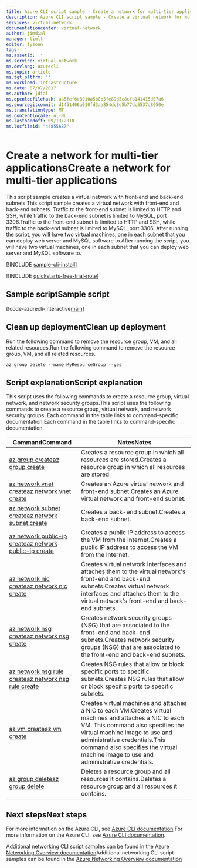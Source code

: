 ```yaml
---
title: Azure CLI script sample - Create a network for multi-tier applications | Microsoft Docs
description: Azure CLI script sample - Create a virtual network for multi-tier applications.
services: virtual-network
documentationcenter: virtual-network
author: jimdial
manager: timlt
editor: tysonn
tags: ''
ms.assetid: ''
ms.service: virtual-network
ms.devlang: azurecli
ms.topic: article
ms.tgt_pltfrm: ''
ms.workload: infrastructure
ms.date: 07/07/2017
ms.author: jdial
ms.openlocfilehash: aa5fef6e8910a5b0b5fe89d5c8cfb141415d07a6
ms.sourcegitcommit: d1451406a010fd3aa854dc8e5b77dc5537d8050e
ms.translationtype: MT
ms.contentlocale: nl-NL
ms.lasthandoff: 09/13/2018
ms.locfileid: "44855687"
---
```

# <a name="create-a-network-for-multi-tier-applications"></a><span data-ttu-id="9e569-103">Create a network for multi-tier applications</span><span class="sxs-lookup"><span data-stu-id="9e569-103">Create a network for multi-tier applications</span></span>

<span data-ttu-id="9e569-104">This script sample creates a virtual network with front-end and back-end subnets.</span><span class="sxs-lookup"><span data-stu-id="9e569-104">This script sample creates a virtual network with front-end and back-end subnets.</span></span> <span data-ttu-id="9e569-105">Traffic to the front-end subnet is limited to HTTP and SSH, while traffic to the back-end subnet is limited to MySQL, port 3306.</span><span class="sxs-lookup"><span data-stu-id="9e569-105">Traffic to the front-end subnet is limited to HTTP and SSH, while traffic to the back-end subnet is limited to MySQL, port 3306.</span></span> <span data-ttu-id="9e569-106">After running the script, you will have two virtual machines, one in each subnet that you can deploy web server and MySQL software to.</span><span class="sxs-lookup"><span data-stu-id="9e569-106">After running the script, you will have two virtual machines, one in each subnet that you can deploy web server and MySQL software to.</span></span>

[!INCLUDE [sample-cli-install](../../../includes/sample-cli-install.md)]

[!INCLUDE [quickstarts-free-trial-note](../../../includes/quickstarts-free-trial-note.md)]


## <a name="sample-script"></a><span data-ttu-id="9e569-107">Sample script</span><span class="sxs-lookup"><span data-stu-id="9e569-107">Sample script</span></span>


[!code-azurecli-interactive[main](../../../cli_scripts/virtual-network/virtual-network-multi-tier-application/virtual-network-multi-tier-application.sh  "Virtual network for multi-tier application")]

## <a name="clean-up-deployment"></a><span data-ttu-id="9e569-108">Clean up deployment</span><span class="sxs-lookup"><span data-stu-id="9e569-108">Clean up deployment</span></span> 

<span data-ttu-id="9e569-109">Run the following command to remove the resource group, VM, and all related resources.</span><span class="sxs-lookup"><span data-stu-id="9e569-109">Run the following command to remove the resource group, VM, and all related resources.</span></span>

```azurecli
az group delete --name MyResourceGroup --yes
```

## <a name="script-explanation"></a><span data-ttu-id="9e569-110">Script explanation</span><span class="sxs-lookup"><span data-stu-id="9e569-110">Script explanation</span></span>

<span data-ttu-id="9e569-111">This script uses the following commands to create a resource group, virtual network,  and network security groups.</span><span class="sxs-lookup"><span data-stu-id="9e569-111">This script uses the following commands to create a resource group, virtual network,  and network security groups.</span></span> <span data-ttu-id="9e569-112">Each command in the table links to command-specific documentation.</span><span class="sxs-lookup"><span data-stu-id="9e569-112">Each command in the table links to command-specific documentation.</span></span>

| <span data-ttu-id="9e569-113">Command</span><span class="sxs-lookup"><span data-stu-id="9e569-113">Command</span></span> | <span data-ttu-id="9e569-114">Notes</span><span class="sxs-lookup"><span data-stu-id="9e569-114">Notes</span></span> |
|---|---|
| [<span data-ttu-id="9e569-115">az group create</span><span class="sxs-lookup"><span data-stu-id="9e569-115">az group create</span></span>](/cli/azure/group#az_group_create) | <span data-ttu-id="9e569-116">Creates a resource group in which all resources are stored.</span><span class="sxs-lookup"><span data-stu-id="9e569-116">Creates a resource group in which all resources are stored.</span></span> |
| [<span data-ttu-id="9e569-117">az network vnet create</span><span class="sxs-lookup"><span data-stu-id="9e569-117">az network vnet create</span></span>](/cli/azure/network/vnet#az_network_vnet_create) | <span data-ttu-id="9e569-118">Creates an Azure virtual network and front-end subnet.</span><span class="sxs-lookup"><span data-stu-id="9e569-118">Creates an Azure virtual network and front-end subnet.</span></span> |
| [<span data-ttu-id="9e569-119">az network subnet create</span><span class="sxs-lookup"><span data-stu-id="9e569-119">az network subnet create</span></span>](/cli/azure/network/vnet/subnet#az_network_vnet_subnet_create) | <span data-ttu-id="9e569-120">Creates a back-end subnet.</span><span class="sxs-lookup"><span data-stu-id="9e569-120">Creates a back-end subnet.</span></span> |
| [<span data-ttu-id="9e569-121">az network public-ip create</span><span class="sxs-lookup"><span data-stu-id="9e569-121">az network public-ip create</span></span>](/cli/azure/network/public-ip#az_network_public_ip_create) | <span data-ttu-id="9e569-122">Creates a public IP address to access the VM from the Internet.</span><span class="sxs-lookup"><span data-stu-id="9e569-122">Creates a public IP address to access the VM from the Internet.</span></span> |
| [<span data-ttu-id="9e569-123">az network nic create</span><span class="sxs-lookup"><span data-stu-id="9e569-123">az network nic create</span></span>](/cli/azure/network/nic#az_network_nic_create) | <span data-ttu-id="9e569-124">Creates virtual network interfaces and attaches them to the virtual network's front-end and back-end subnets.</span><span class="sxs-lookup"><span data-stu-id="9e569-124">Creates virtual network interfaces and attaches them to the virtual network's front-end and back-end subnets.</span></span> |
| [<span data-ttu-id="9e569-125">az network nsg create</span><span class="sxs-lookup"><span data-stu-id="9e569-125">az network nsg create</span></span>](/cli/azure/network/nsg#az_network_nsg_create) | <span data-ttu-id="9e569-126">Creates network security groups (NSG) that are associated to the front-end and back-end subnets.</span><span class="sxs-lookup"><span data-stu-id="9e569-126">Creates network security groups (NSG) that are associated to the front-end and back-end subnets.</span></span> |
| [<span data-ttu-id="9e569-127">az network nsg rule create</span><span class="sxs-lookup"><span data-stu-id="9e569-127">az network nsg rule create</span></span>](/cli/azure/network/nsg/rule#az_network_nsg_rule_create) |<span data-ttu-id="9e569-128">Creates NSG rules that allow or block specific ports to specific subnets.</span><span class="sxs-lookup"><span data-stu-id="9e569-128">Creates NSG rules that allow or block specific ports to specific subnets.</span></span> |
| [<span data-ttu-id="9e569-129">az vm create</span><span class="sxs-lookup"><span data-stu-id="9e569-129">az vm create</span></span>](/cli/azure/vm#az_vm_create) | <span data-ttu-id="9e569-130">Creates virtual machines and attaches a NIC to each VM.</span><span class="sxs-lookup"><span data-stu-id="9e569-130">Creates virtual machines and attaches a NIC to each VM.</span></span> <span data-ttu-id="9e569-131">This command also specifies the virtual machine image to use and administrative credentials.</span><span class="sxs-lookup"><span data-stu-id="9e569-131">This command also specifies the virtual machine image to use and administrative credentials.</span></span> |
| [<span data-ttu-id="9e569-132">az group delete</span><span class="sxs-lookup"><span data-stu-id="9e569-132">az group delete</span></span>](/cli/azure/group#az_group_delete) | <span data-ttu-id="9e569-133">Deletes a resource group and all resources it contains.</span><span class="sxs-lookup"><span data-stu-id="9e569-133">Deletes a resource group and all resources it contains.</span></span> |

## <a name="next-steps"></a><span data-ttu-id="9e569-134">Next steps</span><span class="sxs-lookup"><span data-stu-id="9e569-134">Next steps</span></span>

<span data-ttu-id="9e569-135">For more information on the Azure CLI, see [Azure CLI documentation](/cli/azure).</span><span class="sxs-lookup"><span data-stu-id="9e569-135">For more information on the Azure CLI, see [Azure CLI documentation](/cli/azure).</span></span>

<span data-ttu-id="9e569-136">Additional networking CLI script samples can be found in the [Azure Networking Overview documentation](../cli-samples.md)</span><span class="sxs-lookup"><span data-stu-id="9e569-136">Additional networking CLI script samples can be found in the [Azure Networking Overview documentation](../cli-samples.md)</span></span>